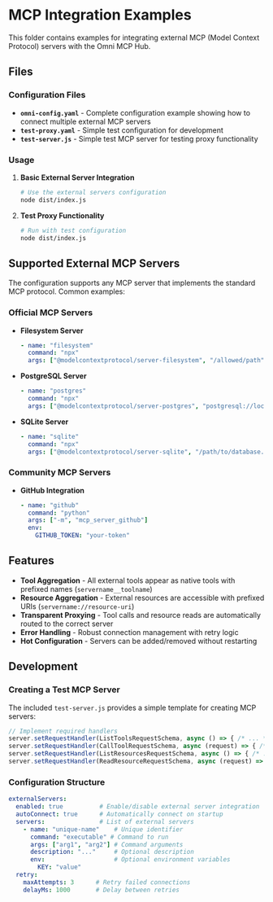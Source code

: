# MCP Integration Examples

This folder contains examples for integrating external MCP (Model Context Protocol) servers with the Omni MCP Hub.

## Files

### Configuration Files

- **`omni-config.yaml`** - Complete configuration example showing how to connect multiple external MCP servers
- **`test-proxy.yaml`** - Simple test configuration for development
- **`test-server.js`** - Simple test MCP server for testing proxy functionality

### Usage

1. **Basic External Server Integration**
   ```bash
   # Use the external servers configuration
   node dist/index.js
   ```

2. **Test Proxy Functionality**
   ```bash
   # Run with test configuration
   node dist/index.js
   ```

## Supported External MCP Servers

The configuration supports any MCP server that implements the standard MCP protocol. Common examples:

### Official MCP Servers

- **Filesystem Server**
  ```yaml
  - name: "filesystem"
    command: "npx"
    args: ["@modelcontextprotocol/server-filesystem", "/allowed/path"]
  ```

- **PostgreSQL Server** 
  ```yaml
  - name: "postgres"
    command: "npx" 
    args: ["@modelcontextprotocol/server-postgres", "postgresql://localhost/db"]
  ```

- **SQLite Server**
  ```yaml
  - name: "sqlite"
    command: "npx"
    args: ["@modelcontextprotocol/server-sqlite", "/path/to/database.db"]
  ```

### Community MCP Servers

- **GitHub Integration**
  ```yaml
  - name: "github"
    command: "python"
    args: ["-m", "mcp_server_github"]
    env:
      GITHUB_TOKEN: "your-token"
  ```

## Features

- **Tool Aggregation** - All external tools appear as native tools with prefixed names (`servername__toolname`)
- **Resource Aggregation** - External resources are accessible with prefixed URIs (`servername://resource-uri`)
- **Transparent Proxying** - Tool calls and resource reads are automatically routed to the correct server
- **Error Handling** - Robust connection management with retry logic
- **Hot Configuration** - Servers can be added/removed without restarting

## Development

### Creating a Test MCP Server

The included `test-server.js` provides a simple template for creating MCP servers:

```javascript
// Implement required handlers
server.setRequestHandler(ListToolsRequestSchema, async () => { /* ... */ });
server.setRequestHandler(CallToolRequestSchema, async (request) => { /* ... */ });
server.setRequestHandler(ListResourcesRequestSchema, async () => { /* ... */ });
server.setRequestHandler(ReadResourceRequestSchema, async (request) => { /* ... */ });
```

### Configuration Structure

```yaml
externalServers:
  enabled: true          # Enable/disable external server integration
  autoConnect: true      # Automatically connect on startup
  servers:               # List of external servers
    - name: "unique-name"    # Unique identifier
      command: "executable" # Command to run
      args: ["arg1", "arg2"] # Command arguments
      description: "..."     # Optional description
      env:                   # Optional environment variables
        KEY: "value"
  retry:
    maxAttempts: 3      # Retry failed connections
    delayMs: 1000       # Delay between retries
```